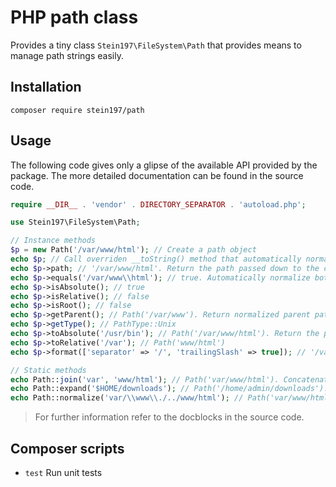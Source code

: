 # PHP path class
Provides a tiny class `Stein197\FileSystem\Path` that provides means to manage path strings easily.

## Installation
```
composer require stein197/path
```

## Usage
The following code gives only a glipse of the available API provided by the package. The more detailed documentation can be found in the source code.
```php
require __DIR__ . 'vendor' . DIRECTORY_SEPARATOR . 'autoload.php';

use Stein197\FileSystem\Path;

// Instance methods
$p = new Path('/var/www/html'); // Create a path object
echo $p; // Call overriden __toString() method that automatically normalizes the path
echo $p->path; // '/var/www/html'. Return the path passed down to the constructor
echo $p->equals('/var/www\\html'); // true. Automatically normalize both paths and compare them
echo $p->isAbsolute(); // true
echo $p->isRelative(); // false
echo $p->isRoot(); // false
echo $p->getParent(); // Path('/var/www'). Return normalized parent path
echo $p->getType(); // PathType::Unix
echo $p->toAbsolute('/usr/bin'); // Path('/var/www/html'). Return the path itself since it's already absolute
echo $p->toRelative('/var'); // Path('www/html')
echo $p->format(['separator' => '/', 'trailingSlash' => true]); // '/var/www/html/'

// Static methods
echo Path::join('var', 'www/html'); // Path('var/www/html'). Concatenate passed strings
echo Path::expand('$HOME/downloads'); // Path('/home/admin/downloads'). Expand environment variables
echo Path::normalize('var/\\www\\./../www/html'); // Path('var/www/html'). Normalize given path
```

> For further information refer to the docblocks in the source code.

## Composer scripts
- `test` Run unit tests
